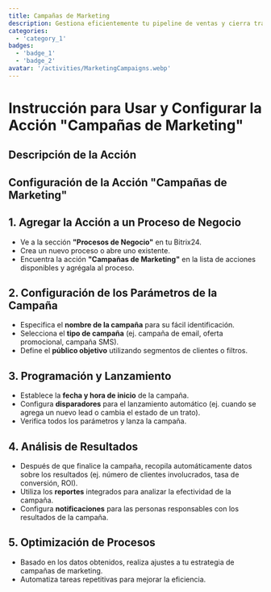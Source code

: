 ```yaml
---
title: Campañas de Marketing
description: Gestiona eficientemente tu pipeline de ventas y cierra tratos más rápido.
categories: 
  - 'category_1'
badges: 
  - 'badge_1'
  - 'badge_2'
avatar: '/activities/MarketingCampaigns.webp'
---
```

# Instrucción para Usar y Configurar la Acción "Campañas de Marketing"

## Descripción de la Acción

## **Configuración de la Acción "Campañas de Marketing"**

## 1. Agregar la Acción a un Proceso de Negocio
- Ve a la sección **"Procesos de Negocio"** en tu Bitrix24.
- Crea un nuevo proceso o abre uno existente.
- Encuentra la acción **"Campañas de Marketing"** en la lista de acciones disponibles y agrégala al proceso.

## 2. Configuración de los Parámetros de la Campaña
- Especifica el **nombre de la campaña** para su fácil identificación.
- Selecciona el **tipo de campaña** (ej. campaña de email, oferta promocional, campaña SMS).
- Define el **público objetivo** utilizando segmentos de clientes o filtros.

## 3. Programación y Lanzamiento
- Establece la **fecha y hora de inicio** de la campaña.
- Configura **disparadores** para el lanzamiento automático (ej. cuando se agrega un nuevo lead o cambia el estado de un trato).
- Verifica todos los parámetros y lanza la campaña.

## 4. Análisis de Resultados
- Después de que finalice la campaña, recopila automáticamente datos sobre los resultados (ej. número de clientes involucrados, tasa de conversión, ROI).
- Utiliza los **reportes** integrados para analizar la efectividad de la campaña.
- Configura **notificaciones** para las personas responsables con los resultados de la campaña.

## 5. Optimización de Procesos
- Basado en los datos obtenidos, realiza ajustes a tu estrategia de campañas de marketing.
- Automatiza tareas repetitivas para mejorar la eficiencia.